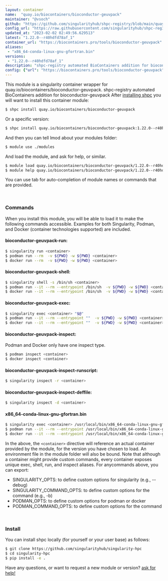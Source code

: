 ```yaml
---
layout: container
name:  "quay.io/biocontainers/bioconductor-geuvpack"
maintainer: "@vsoch"
github: "https://github.com/singularityhub/shpc-registry/blob/main/quay.io/biocontainers/bioconductor-geuvpack/container.yaml"
config_url: "https://raw.githubusercontent.com/singularityhub/shpc-registry/main/quay.io/biocontainers/bioconductor-geuvpack/container.yaml"
updated_at: "2023-02-02 02:49:56.629513"
latest: "1.22.0--r40hdfd78af_1"
container_url: "https://biocontainers.pro/tools/bioconductor-geuvpack"
aliases:
 - "x86_64-conda-linux-gnu-gfortran.bin"
versions:
 - "1.22.0--r40hdfd78af_1"
description: "shpc-registry automated BioContainers addition for bioconductor-geuvpack"
config: {"url": "https://biocontainers.pro/tools/bioconductor-geuvpack", "maintainer": "@vsoch", "description": "shpc-registry automated BioContainers addition for bioconductor-geuvpack", "latest": {"1.22.0--r40hdfd78af_1": "sha256:040e9492d94244dd1d532bf6dabebaf0923e43c82271034d1e510e431e88f7dc"}, "tags": {"1.22.0--r40hdfd78af_1": "sha256:040e9492d94244dd1d532bf6dabebaf0923e43c82271034d1e510e431e88f7dc"}, "docker": "quay.io/biocontainers/bioconductor-geuvpack", "aliases": {"x86_64-conda-linux-gnu-gfortran.bin": "/usr/local/bin/x86_64-conda-linux-gnu-gfortran.bin"}}
---
```


This module is a singularity container wrapper for quay.io/biocontainers/bioconductor-geuvpack.
shpc-registry automated BioContainers addition for bioconductor-geuvpack
After [installing shpc](#install) you will want to install this container module:


```bash
$ shpc install quay.io/biocontainers/bioconductor-geuvpack
```

Or a specific version:

```bash
$ shpc install quay.io/biocontainers/bioconductor-geuvpack:1.22.0--r40hdfd78af_1
```

And then you can tell lmod about your modules folder:

```bash
$ module use ./modules
```

And load the module, and ask for help, or similar.

```bash
$ module load quay.io/biocontainers/bioconductor-geuvpack/1.22.0--r40hdfd78af_1
$ module help quay.io/biocontainers/bioconductor-geuvpack/1.22.0--r40hdfd78af_1
```

You can use tab for auto-completion of module names or commands that are provided.

<br>

### Commands

When you install this module, you will be able to load it to make the following commands accessible.
Examples for both Singularity, Podman, and Docker (container technologies supported) are included.

#### bioconductor-geuvpack-run:

```bash
$ singularity run <container>
$ podman run --rm  -v ${PWD} -w ${PWD} <container>
$ docker run --rm  -v ${PWD} -w ${PWD} <container>
```

#### bioconductor-geuvpack-shell:

```bash
$ singularity shell -s /bin/sh <container>
$ podman run --it --rm --entrypoint /bin/sh  -v ${PWD} -w ${PWD} <container>
$ docker run --it --rm --entrypoint /bin/sh  -v ${PWD} -w ${PWD} <container>
```

#### bioconductor-geuvpack-exec:

```bash
$ singularity exec <container> "$@"
$ podman run --it --rm --entrypoint ""  -v ${PWD} -w ${PWD} <container> "$@"
$ docker run --it --rm --entrypoint ""  -v ${PWD} -w ${PWD} <container> "$@"
```

#### bioconductor-geuvpack-inspect:

Podman and Docker only have one inspect type.

```bash
$ podman inspect <container>
$ docker inspect <container>
```

#### bioconductor-geuvpack-inspect-runscript:

```bash
$ singularity inspect -r <container>
```

#### bioconductor-geuvpack-inspect-deffile:

```bash
$ singularity inspect -d <container>
```


#### x86_64-conda-linux-gnu-gfortran.bin

```bash
$ singularity exec <container> /usr/local/bin/x86_64-conda-linux-gnu-gfortran.bin
$ podman run --it --rm --entrypoint /usr/local/bin/x86_64-conda-linux-gnu-gfortran.bin   -v ${PWD} -w ${PWD} <container> -c " $@"
$ docker run --it --rm --entrypoint /usr/local/bin/x86_64-conda-linux-gnu-gfortran.bin   -v ${PWD} -w ${PWD} <container> -c " $@"
```



In the above, the `<container>` directive will reference an actual container provided
by the module, for the version you have chosen to load. An environment file in the
module folder will also be bound. Note that although a container
might provide custom commands, every container exposes unique exec, shell, run, and
inspect aliases. For anycommands above, you can export:

 - SINGULARITY_OPTS: to define custom options for singularity (e.g., --debug)
 - SINGULARITY_COMMAND_OPTS: to define custom options for the command (e.g., -b)
 - PODMAN_OPTS: to define custom options for podman or docker
 - PODMAN_COMMAND_OPTS: to define custom options for the command

<br>

### Install

You can install shpc locally (for yourself or your user base) as follows:

```bash
$ git clone https://github.com/singularityhub/singularity-hpc
$ cd singularity-hpc
$ pip install -e .
```

Have any questions, or want to request a new module or version? [ask for help!](https://github.com/singularityhub/singularity-hpc/issues)